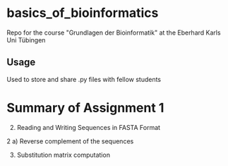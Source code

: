 # basics_of_bioinformatics
Repo for the course "Grundlagen der Bioinformatik" at the Eberhard Karls Uni Tübingen

## Usage
Used to store and share .py files with fellow students

# Summary of Assignment 1
2. Reading and Writing Sequences in FASTA Format

  2 a) Reverse complement of the sequences 

3. Substitution matrix computation

